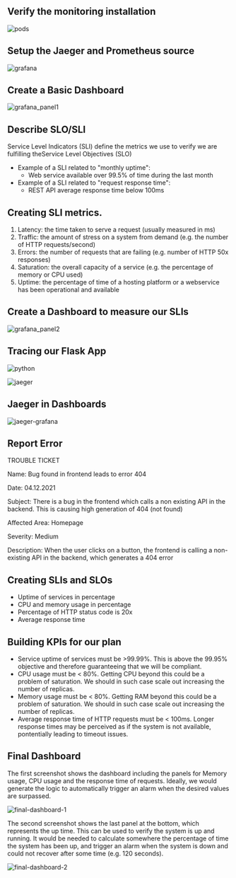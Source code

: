 
## Verify the monitoring installation



![pods](answer-img/pods_svcs.png)

## Setup the Jaeger and Prometheus source


![grafana](answer-img/grafana.png)

## Create a Basic Dashboard


![grafana_panel1](answer-img/grafana_panel1.png)

## Describe SLO/SLI


Service Level Indicators (SLI) define the metrics we use to verify we are fulfilling theService Level Objectives (SLO)
* Example of a SLI related to "monthly uptime":
  *  Web service available over 99.5% of time during the last month
* Example of a SLI related to "request response time":
  * REST API average response time below 100ms

## Creating SLI metrics.


1. Latency: the time taken to serve a request (usually measured in ms)
2. Traffic: the amount of stress on a system from demand (e.g. the number of HTTP requests/second)
3. Errors: the number of requests that are failing (e.g. number of HTTP 50x responses)
4. Saturation: the overall capacity of a service (e.g. the percentage of memory or CPU used)
5. Uptime: the percentage of time of a hosting platform or a webservice has been operational and available

## Create a Dashboard to measure our SLIs


![grafana_panel2](answer-img/grafana_panel2.png)

## Tracing our Flask App


![python](answer-img/python_instrumented.png)

![jaeger](answer-img/jaeger.png)


## Jaeger in Dashboards


![jaeger-grafana](answer-img/jaeger-grafana.png)

## Report Error


TROUBLE TICKET

Name: Bug found in frontend leads to error 404

Date: 04.12.2021

Subject: There is a bug in the frontend which calls a non existing API in the backend. This is causing high generation of 404 (not found)

Affected Area: Homepage

Severity: Medium

Description: When the user clicks on a button, the frontend is calling a non-existing API in the backend, which generates a 404 error

## Creating SLIs and SLOs


- Uptime of services in percentage
- CPU and memory usage in percentage
- Percentage of HTTP status code is 20x
- Average response time

## Building KPIs for our plan


- Service uptime of services must be >99.99%. This is above the 99.95% objective and therefore guaranteeing that we will be compliant.
- CPU usage must be < 80%. Getting CPU beyond this could be a problem of saturation. We should in such case scale out increasing the number of replicas.
- Memory usage must be < 80%. Getting RAM beyond this could be a problem of saturation. We should in such case scale out increasing the number of replicas.
- Average response time of HTTP requests must be < 100ms. Longer response times may be perceived as if the system is not available, pontentially leading to timeout issues.


## Final Dashboard


The first screenshot shows the dashboard including the panels for Memory usage, CPU usage and the response time of requests. Ideally, we would generate the logic to automatically trigger an alarm when the desired values are surpassed.

![final-dashboard-1](answer-img/final-dashboard-1.png)

The second screenshot shows the last panel at the bottom, which represents the up time. This can be used to verify the system is up and running. It would be needed to calculate somewhere the percentage of time the system has been up, and trigger an alarm when the system is down and could not recover after some time (e.g. 120 seconds).

![final-dashboard-2](answer-img/final-dashboard-2.png)